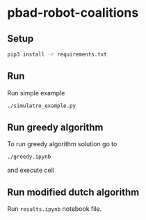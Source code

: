 # pbad-robot-coalitions

## Setup

```bash
pip3 install -r requirements.txt
```

## Run

Run simple example

```bash
./simulatro_example.py
```

## Run greedy algorithm

To run greedy algorithm solution go to
```bash
./greedy.ipynb
```
and execute cell

## Run modified dutch algorithm

Run `results.ipynb` notebook file.
